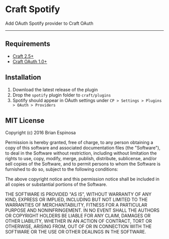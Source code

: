 # Craft Spotify

Add OAuth Spotify provider to Craft OAuth

-------------------------------------------

## Requirements

- [Craft 2.5+](http://buildwithcraft.com/)
- [Craft OAuth 1.0+](https://dukt.net/craft/oauth)

## Installation

1. Download the latest release of the plugin
2. Drop the `spotify` plugin folder to `craft/plugins`
3. Spotify should appear in OAuth settings under `CP > Settings > Plugins > OAuth > Providers`

## MIT License

Copyright (c) 2016 Brian Espinosa

Permission is hereby granted, free of charge, to any person obtaining a copy of this software and associated documentation files (the "Software"), to deal in the Software without restriction, including without limitation the rights to use, copy, modify, merge, publish, distribute, sublicense, and/or sell copies of the Software, and to permit persons to whom the Software is furnished to do so, subject to the following conditions:

The above copyright notice and this permission notice shall be included in all copies or substantial portions of the Software.

THE SOFTWARE IS PROVIDED "AS IS", WITHOUT WARRANTY OF ANY KIND, EXPRESS OR IMPLIED, INCLUDING BUT NOT LIMITED TO THE WARRANTIES OF MERCHANTABILITY, FITNESS FOR A PARTICULAR PURPOSE AND NONINFRINGEMENT. IN NO EVENT SHALL THE AUTHORS OR COPYRIGHT HOLDERS BE LIABLE FOR ANY CLAIM, DAMAGES OR OTHER LIABILITY, WHETHER IN AN ACTION OF CONTRACT, TORT OR OTHERWISE, ARISING FROM, OUT OF OR IN CONNECTION WITH THE SOFTWARE OR THE USE OR OTHER DEALINGS IN THE SOFTWARE.